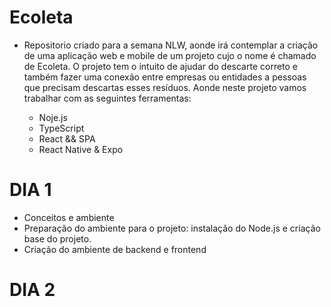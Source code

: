 # Ecoleta

- Repositorio criado para a semana NLW, aonde irá contemplar a criação de uma aplicação web e mobile de um projeto cujo o nome é chamado de Ecoleta.
O projeto tem o intuito de ajudar do descarte correto e também fazer uma conexão entre empresas ou entidades a pessoas que precisam descartas esses resíduos. Aonde neste projeto vamos trabalhar com as seguintes ferramentas:
  
  - Noje.js
  - TypeScript
  - React && SPA
  - React Native & Expo

# DIA 1

- Conceitos e ambiente
- Preparação do ambiente para o projeto: instalação do Node.js e criação base do projeto.
- Criação do ambiente de backend e frontend

# DIA 2


